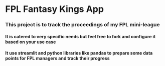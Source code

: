# FPL Fantasy Kings App

### This project is to track the proceedings of my FPL mini-league
#### It is catered to very specific needs but feel free to fork and configure it based on your use case
#### It use streamlit and python libraries like pandas to prepare some data points for FPL managers and track their progress
